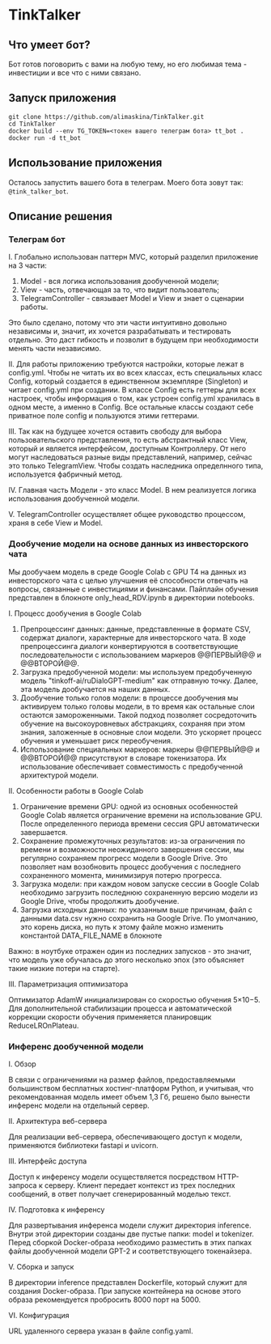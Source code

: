 # TinkTalker

## Что умеет бот?
Бот готов поговорить с вами на любую тему, но его любимая тема - инвестиции и все что с ними связано.

## Запуск приложения

`git clone https://github.com/alimaskina/TinkTalker.git`  
`cd TinkTalker`  
`docker build --env TG_TOKEN=<токен вашего телеграм бота> tt_bot .`  
`docker run -d tt_bot`

## Использование приложения
Осталось запустить вашего бота в телеграм. Моего бота зовут так: `@tink_talker_bot`. 

## Описание решения

### Телеграм бот

I. Глобально использован паттерн MVC, который разделил приложение на 3 части:
1) Model - вся логика использования дообученной модели;
2) View - часть, отвечающая за то, что видит пользователь;
3) TelegramController - связывает Model и View и знает о сценарии работы.

Это было сделано, потому что эти части интуитивно довольно независимы и, значит, их хочется разрабатывать и тестировать отдельно. Это даст гибкость и позволит в будущем при необходимости менять части независимо.

II. Для работы приложению требуются настройки, которые лежат в config.yml. Чтобы не читать их во всех классах, есть специальных класс Config, который создается в единственном экземпляре (Singleton) и читает config.yml при создании. 
В классе Config есть геттеры для всех настроек, чтобы информация о том, как устроен config.yml хранилась в одном месте, а именно в Config. Все остальные классы создают себе приватное поле config и пользуются этими геттерами. 

III. Так как на будущее хочется оставить свободу для выбора пользовательского представления, то есть абстрактный класс View, который и является интерфейсом, доступным Контроллеру. От него могут наследоваться разные виды представлений, например, сейчас это только TelegramView. 
Чтобы создать наследника определнного типа, используется фабричный метод.

IV. Главная часть Модели - это класс Model. В нем реализуется логика использования дообученной модели.

V. TelegramController осуществляет общее руководство процессом, храня в себе View и Model. 

### Дообучение модели на основе данных из инвесторского чата

Мы дообучаем модель в среде Google Colab c GPU T4 на данных из инвесторского чата с целью улучшения её способности отвечать на вопросы, связанные с инвестициями и финансами. Пайплайн обучения представлен в блокноте only_head_RDV.ipynb в директории notebooks.

I. Процесс дообучения в Google Colab
  1) Препроцессинг данных: данные, представленные в формате CSV, содержат диалоги, характерные для инвесторского чата. В ходе препроцессинга диалоги конвертируются в соответствующие последовательности с использованием маркеров @@ПЕРВЫЙ@@ и @@ВТОРОЙ@@.
  3) Загрузка предобученной модели: мы используем предобученную модель "tinkoff-ai/ruDialoGPT-medium" как отправную точку. Далее, эта модель дообучается на наших данных.
  4) Дообучение только голов модели: в процессе дообучения мы активируем только головы модели, в то время как остальные слои остаются замороженными. Такой подход позволяет сосредоточить обучение на высокоуровневых абстракциях, сохраняя при этом знания, заложенные в основные слои модели. Это ускоряет процесс обучения и уменьшает риск переобучения.
  5) Использование специальных маркеров: маркеры @@ПЕРВЫЙ@@ и @@ВТОРОЙ@@ присутствуют в словаре токенизатора. Их использование обеспечивает совместимость с предобученной архитектурой модели.
    
II. Особенности работы в Google Colab
  1) Ограничение времени GPU: одной из основных особенностей Google Colab является ограничение времени на использование GPU. После определенного периода времени сессия GPU автоматически завершается.
  2) Сохранение промежуточных результатов: из-за ограничения по времени и возможности неожиданного завершения сессии, мы регулярно сохраняем прогресс модели в Google Drive. Это позволяет нам возобновить процесс дообучения с последнего сохраненного момента, минимизируя потерю прогресса.
  3) Загрузка модели: при каждом новом запуске сессии в Google Colab необходимо загрузить последнюю сохраненную версию модели из Google Drive, чтобы продолжить дообучение.
  4) Загрузка исходных данных: по указанным выше причинам, файл с данными data.csv нужно сохранить на Google Drive. По умолчанию, это корень диска, но путь к этому файле можно изменить константой DATA_FILE_NAME в блокноте

Важно: в ноутбуке отражен один из последних запусков - это значит, что модель уже обучалась до этого несколько эпох (это объясняет такие низкие потери на старте).

III. Параметризация оптимизатора

Оптимизатор AdamW инициализирован со скоростью обучения 5×10−5. Для дополнительной стабилизации процесса и автоматической коррекции скорости обучения применяется планировщик ReduceLROnPlateau.


### Инференс дообученной модели
I. Обзор

В связи с ограничениями на размер файлов, предоставляемыми большинством бесплатных хостинг-платформ Python, и учитывая, что рекомендованная модель имеет объем 1,3 Гб, решено было вынести инференс модели на отдельный сервер.

II. Архитектура веб-сервера

Для реализации веб-сервера, обеспечивающего доступ к модели, применяются библиотеки fastapi и uvicorn.

III. Интерфейс доступа

Доступ к инференсу модели осуществляется посредством HTTP-запроса к серверу. Клиент передает контекст из трех последних сообщений, в ответ получает сгенерированный моделью текст.

IV. Подготовка к инференсу

Для развертывания инференса модели служит директория inference. Внутри этой директории созданы две пустые папки: model и tokenizer. Перед сборкой Docker-образа необходимо разместить в этих папках файлы дообученной модели GPT-2 и соответствующего токенайзера.

V. Сборка и запуск

В директории inference представлен Dockerfile, который служит для создания Docker-образа. При запуске контейнера на основе этого образа рекомендуется пробросить 8000 порт на 5000.

VI. Конфигурация

URL удаленного сервера указан в файле config.yaml.
